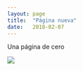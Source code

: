 ```yaml
---
layout: page
title:  "Página nueva"
date:   2018-02-07
---
```


Una página de cero

![](https://cdn.shopify.com/s/files/1/0194/3561/products/MC5_AT_BMO_1024x1024.jpg?v=1475510633)
